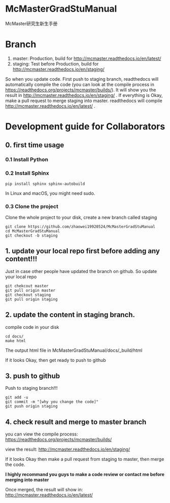 # McMasterGradStuManual
McMaster研究生新生手册

# Branch
1. master: Production, build for http://mcmaster.readthedocs.io/en/latest/
2. staging: Test before Production, build for http://mcmaster.readthedocs.io/en/staging/

So when you update code. First push to staging branch, readthedocs will automatically compile the code (you can look at the compile process in https://readthedocs.org/projects/mcmaster/builds/). It will show you the result in http://mcmaster.readthedocs.io/en/staging/ . If everything is Okay, make a pull request to merge staging into master. readthedocs will compile http://mcmaster.readthedocs.io/en/latest/ .

# Development guide for Collaborators
## 0. first time usage
### 0.1 Install Python
### 0.2 Install Sphinx
```
pip install sphinx sphinx-autobuild
```
In Linux and macOS, you might need sudo.

### 0.3 Clone the project
Clone the whole project to your disk, create a new branch called staging
```
git clone https://github.com/zhaowei19920524/McMasterGradStuManual
cd McMasterGradStuManual
git checkout -b staging
```

## 1. update your local repo first before adding any content!!!
Just in case other people have updated the branch on github. So update your local repo
```
git chekcout master
git pull origin master
git checkout staging
git pull origin staging
```

## 2. update the content in staging branch.

compile code in your disk
```
cd docs/
make html
```
The output html file in McMasterGradStuManual/docs/_build/html

If it looks Okay, then get ready to push to github

## 3. push to github
Push to staging branch!!!
```
git add -u
git commit -m "[why you change the code]"
git push origin staging
```

## 4. check result and merge to master branch
you can view the compile process: https://readthedocs.org/projects/mcmaster/builds/

view the result: http://mcmaster.readthedocs.io/en/staging/

If it looks Okay then make a pull request from staging to master, then merge the code.

**I highly recommand you guys to make a code review or contact me before merging into master**

Once merged, the result will show in: http://mcmaster.readthedocs.io/en/latest/
